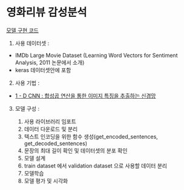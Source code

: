 ﻿# 영화리뷰 감성분석

[모델 구현 코드](https://github.com/ParkJongham/ham/blob/master/IMDb%20Movie%20Review%20Sentimantal%20Analysis/IMDb%20%EC%98%81%ED%99%94%EB%A6%AC%EB%B7%B0%20%EA%B0%90%EC%84%B1%EB%B6%84%EC%84%9D.ipynb)

1. 사용 데이터셋 :

- IMDb Large Movie Dataset (Learning Word Vectors for Sentiment Analysis, 2011 논문에서 소개)
- keras 데이터셋안에 포함

2. 사용 기법 : 

- [1 - D CNN : 합성곱 연산을 통한 이미지 특징을 추출하는 신경망]()

3. 모델 구성 : 

	1. 사용 라이브러리 임포트
	2. 데이터 다운로드 및 분리
	3. 텍스트 인코딩을 위한 함수 생성(get_encoded_sentences, get_decoded_sentences)
	4. 문장의 최대 길이 확인 및 데이터셋의 분포 확인
	5. 모델 설계
	6. train dataset 에서 validation dataset 으로 사용할 데이터 분리
	7. 모델학습
	8. 모델 평가 및 시각화

